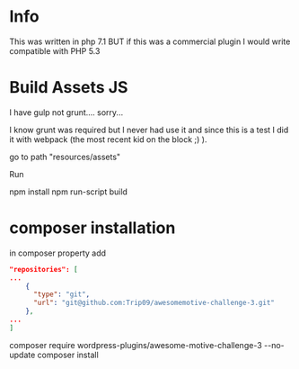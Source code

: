 # Info

This was written in php 7.1 BUT if this was a commercial plugin I would write compatible with PHP 5.3

# Build Assets JS

I have gulp not grunt.... sorry...  

I know grunt was required but I never had use it and since this is a test I did it with 
webpack (the most recent kid on the block ;) ). 


go to path "resources/assets"

Run 

npm install
npm run-script build

# composer installation
in composer property add 
```JSON
"repositories": [
...
    {
      "type": "git",
      "url": "git@github.com:Trip09/awesomemotive-challenge-3.git"
    },
...
]
```

composer require wordpress-plugins/awesome-motive-challenge-3 --no-update
composer install
